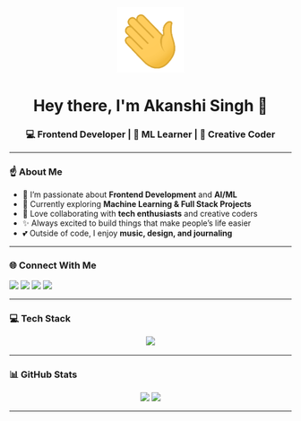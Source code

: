 <p align="center">
  <img src="https://raw.githubusercontent.com/SatYu26/SatYu26/master/assets/Hi.gif" width="120px">
</p>

<h1 align="center">Hey there, I'm Akanshi Singh 👋</h1>
<h3 align="center">💻 Frontend Developer | 🌸 ML Learner | 🎨 Creative Coder</h3>

---

### ☝️ About Me  
- 🔭 I’m passionate about **Frontend Development** and **AI/ML**
- 🌱 Currently exploring **Machine Learning & Full Stack Projects**
- 🤝 Love collaborating with **tech enthusiasts** and creative coders
- ✨ Always excited to build things that make people’s life easier
- 💕 Outside of code, I enjoy **music, design, and journaling**

---

### 🌐 Connect With Me
<p align="left">
  <a href="https://linkedin.com/in/akanshisingh" target="_blank"><img src="https://img.shields.io/badge/LinkedIn-%230077B5.svg?logo=linkedin&logoColor=white" width="110"/></a>
  <a href="mailto:akanshi281282@gmail.com" target="_blank"><img src="https://img.shields.io/badge/Email-D14836?logo=gmail&logoColor=white" width="90"/></a>
  <a href="https://leetcode.com/u/akanshii15/" target="_blank"><img src="https://img.shields.io/badge/LeetCode-FFA116?logo=LeetCode&logoColor=white" width="100"/></a>
  <a href="https://www.instagram.com/akanshisingh" target="_blank"><img src="https://img.shields.io/badge/Instagram-E4405F?logo=instagram&logoColor=white" width="110"/></a>
</p>

---

### 💻 Tech Stack
<p align="center">
<img src="https://skillicons.dev/icons?i=html,css,js,react,nodejs,express,mongodb,python,java,bootstrap,git,github,vscode,postman" />
</p>

---

### 📊 GitHub Stats
<p align="center">
  <img src="https://github-readme-stats.vercel.app/api?username=akanshii15&show_icons=true&theme=tokyonight" height="180em" />
  <img src="https://github-readme-streak-stats.herokuapp.com/?user=akanshii15&theme=tokyonight" height="180em" />
</p>

---


